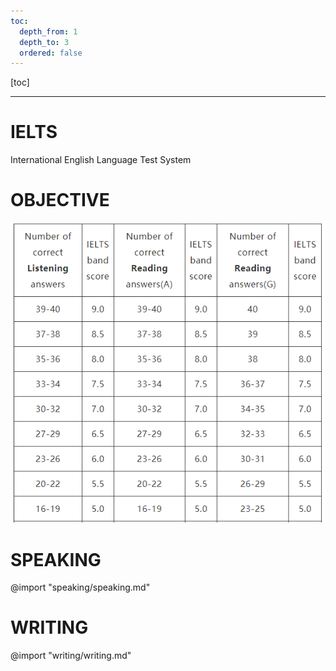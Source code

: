 ```yaml
---
toc:
  depth_from: 1
  depth_to: 3
  ordered: false
---
```

[toc]

--- 
# IELTS
International English Language Test System

# OBJECTIVE
![score](pictures/scores.png)

# SPEAKING
@import "speaking/speaking.md"

# WRITING
@import "writing/writing.md"
